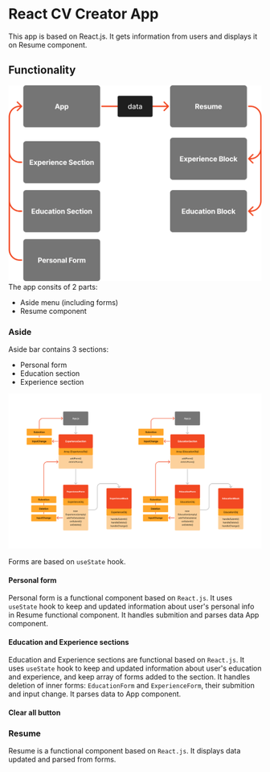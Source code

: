 # React CV Creator App
This app is based on React.js. It gets information from users and displays it on Resume component.

## Functionality
![plot](./cv_app_react/img/app.png)
The app consits of 2 parts:
- Aside menu (including forms)
- Resume component

### Aside
Aside bar contains 3 sections:
- Personal form
- Education section
- Experience section

![plot](./cv_app_react/img/forms.png)

Forms are based on `useState` hook. 

#### Personal form
Personal form is a functional component based on `React.js`. It uses `useState` hook to keep and updated information about user's personal info in Resume functional component. It handles submition and parses data App component.

#### Education and Experience sections
Education and Experience sections are functional based on `React.js`. It uses `useState` hook to keep and updated information about user's education and experience, and keep array of forms added to the section. It handles deletion of inner forms: `EducationForm` and `ExperienceForm`, their submition and input change. It parses data to App component.

#### Clear all button

### Resume
Resume is a functional component based on `React.js`. It displays data updated and parsed from forms.
